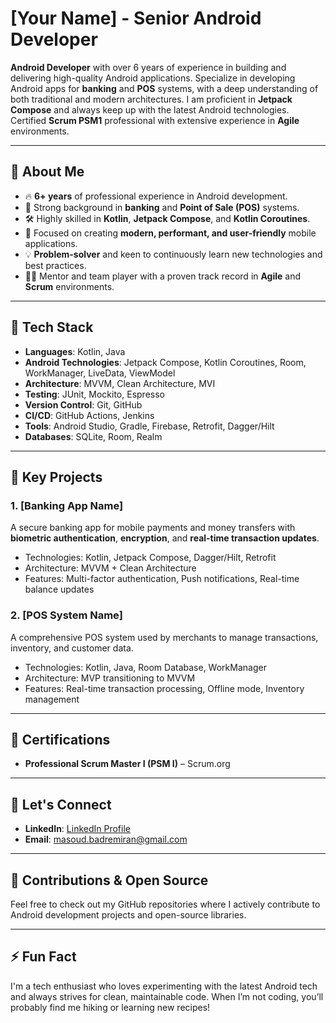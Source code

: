 # [Your Name] - Senior Android Developer

**Android Developer** with over 6 years of experience in building and delivering high-quality Android applications. Specialize in developing Android apps for **banking** and **POS** systems, with a deep understanding of both traditional and modern architectures. I am proficient in **Jetpack Compose** and always keep up with the latest Android technologies. Certified **Scrum PSM1** professional with extensive experience in **Agile** environments.

---

## 📱 **About Me**

- 🔥 **6+ years** of professional experience in Android development.
- 💼 Strong background in **banking** and **Point of Sale (POS)** systems.
- 🛠️ Highly skilled in **Kotlin**, **Jetpack Compose**, and **Kotlin Coroutines**.
- 🎨 Focused on creating **modern, performant, and user-friendly** mobile applications.
- 💡 **Problem-solver** and keen to continuously learn new technologies and best practices.
- 👨‍🏫 Mentor and team player with a proven track record in **Agile** and **Scrum** environments.

---

## 🚀 **Tech Stack**

- **Languages**: Kotlin, Java
- **Android Technologies**: Jetpack Compose, Kotlin Coroutines, Room, WorkManager, LiveData, ViewModel
- **Architecture**: MVVM, Clean Architecture, MVI
- **Testing**: JUnit, Mockito, Espresso
- **Version Control**: Git, GitHub
- **CI/CD**: GitHub Actions, Jenkins
- **Tools**: Android Studio, Gradle, Firebase, Retrofit, Dagger/Hilt
- **Databases**: SQLite, Room, Realm

---

## 🌟 **Key Projects**

### 1. **[Banking App Name]**
A secure banking app for mobile payments and money transfers with **biometric authentication**, **encryption**, and **real-time transaction updates**.

- Technologies: Kotlin, Jetpack Compose, Dagger/Hilt, Retrofit
- Architecture: MVVM + Clean Architecture
- Features: Multi-factor authentication, Push notifications, Real-time balance updates

### 2. **[POS System Name]**
A comprehensive POS system used by merchants to manage transactions, inventory, and customer data.

- Technologies: Kotlin, Java, Room Database, WorkManager
- Architecture: MVP transitioning to MVVM
- Features: Real-time transaction processing, Offline mode, Inventory management

---

## 📜 **Certifications**

- **Professional Scrum Master I (PSM I)** – Scrum.org

---

## 👥 **Let's Connect**

- **LinkedIn**: [LinkedIn Profile](https://www.linkedin.com/in/badremiran/)
- **Email**: [masoud.badremiran@gmail.com](mailto:masoud.badremiran@gmail.com)

---

## 👏 **Contributions & Open Source**

Feel free to check out my GitHub repositories where I actively contribute to Android development projects and open-source libraries.

---

## ⚡ **Fun Fact**

I'm a tech enthusiast who loves experimenting with the latest Android tech and always strives for clean, maintainable code. When I’m not coding, you’ll probably find me hiking or learning new recipes!

